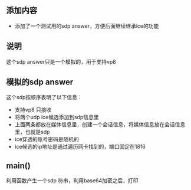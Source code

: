 ## 添加内容

- 添加了一个测试用的sdp answer，方便后面继续继承ice的功能

## 说明

这个sdp answer只是一个模拟的，用于支持vp8

## 模拟的sdp answer

这个sdp按顺序表明了以下信息：
- 支持vp8 只接收
- 将两个udp ice候选添加到sdp信息里
- 上面两条都放在媒体信息里，创建一个会话信息，将媒体信息放在会话信息里，也就是sdp
- ice穿透的账号密码是随机的
- ice候选的ip地址是通过遍历网卡找到的，端口固定在1816

## main()

利用函数产生一个sdp 符串，利用base64加密之后，打印
